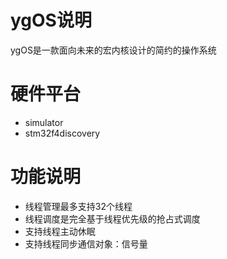 ﻿# ygOS说明

ygOS是一款面向未来的宏内核设计的简约的操作系统

# 硬件平台
- simulator 
- stm32f4discovery

# 功能说明
- 线程管理最多支持32个线程
- 线程调度是完全基于线程优先级的抢占式调度
- 支持线程主动休眠
- 支持线程同步通信对象：信号量




